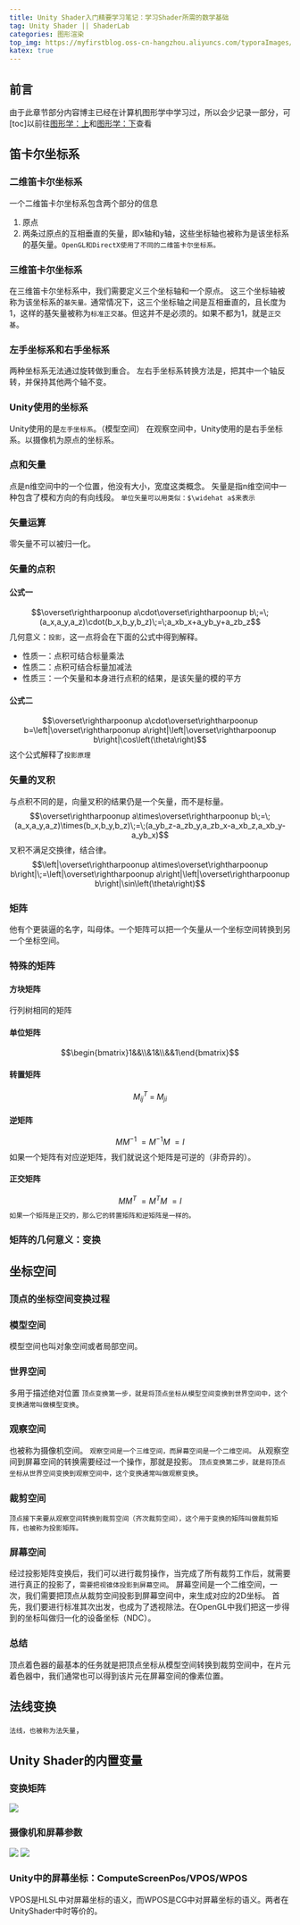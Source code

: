 ```yaml
---
title: Unity Shader入门精要学习笔记：学习Shader所需的数学基础
tag: Unity Shader || ShaderLab
categories: 图形渲染
top_img: https://myfirstblog.oss-cn-hangzhou.aliyuncs.com/typoraImages/20201230203531.png
katex: true
---
```

## 前言

由于此章节部分内容博主已经在计算机图形学中学习过，所以会少记录一部分，可[toc]以前往[图形学：上](https://www.lfzxb.top/graphics_base_up/ "图形学：上")和[图形学：下](https://www.lfzxb.top/graphics_base_centre/ "图形学：下")查看

## 笛卡尔坐标系

### 二维笛卡尔坐标系

一个二维笛卡尔坐标系包含两个部分的信息

1. 原点
2. 两条过原点的互相垂直的矢量，即x轴和y轴，这些坐标轴也被称为是该坐标系的基矢量。`OpenGL和DirectX使用了不同的二维笛卡尔坐标系。`

### 三维笛卡尔坐标系

在三维笛卡尔坐标系中，我们需要定义三个坐标轴和一个原点。
这三个坐标轴被称为该坐标系的`基矢量。`通常情况下，这三个坐标轴之间是互相垂直的，且长度为1，这样的基矢量被称为`标准正交基`。但这并不是必须的。如果不都为1，就是`正交基`。

### 左手坐标系和右手坐标系

两种坐标系无法通过旋转做到重合。
左右手坐标系转换方法是，把其中一个轴反转，并保持其他两个轴不变。

### Unity使用的坐标系

Unity使用的是`左手坐标系`。（模型空间）
在观察空间中，Unity使用的是右手坐标系。以摄像机为原点的坐标系。

### 点和矢量

点是n维空间中的一个位置，他没有大小，宽度这类概念。
矢量是指n维空间中一种包含了模和方向的有向线段。
`单位矢量可以用类似：$\widehat a$来表示`

### 矢量运算

零矢量不可以被归一化。

### 矢量的点积

#### 公式一

$$\overset\rightharpoonup a\cdot\overset\rightharpoonup b\;=\;(a_x,a_y,a_z)\cdot(b_x,b_y,b_z)\;=\;a_xb_x+a_yb_y+a_zb_z$$
几何意义：`投影`，这一点将会在下面的公式中得到解释。

- 性质一：点积可结合标量乘法
- 性质二：点积可结合标量加减法
- 性质三：一个矢量和本身进行点积的结果，是该矢量的模的平方

#### 公式二

$$\overset\rightharpoonup a\cdot\overset\rightharpoonup b=\left|\overset\rightharpoonup a\right|\left|\overset\rightharpoonup b\right|\cos\left(\theta\right)$$
这个公式解释了`投影原理`

### 矢量的叉积

与点积不同的是，向量叉积的结果仍是一个矢量，而不是标量。
$$\overset\rightharpoonup a\times\overset\rightharpoonup b\;=\;(a_x,a_y,a_z)\times(b_x,b_y,b_z)\;=\;(a_yb_z-a_zb_y,a_zb_x-a_xb_z,a_xb_y-a_yb_x)$$
叉积不满足交换律，结合律。
$$\left|\overset\rightharpoonup a\times\overset\rightharpoonup b\right|\;=\left|\overset\rightharpoonup a\right|\left|\overset\rightharpoonup b\right|\sin\left(\theta\right)$$

### 矩阵

他有个更装逼的名字，叫母体。一个矩阵可以把一个矢量从一个坐标空间转换到另一个坐标空间。

### 特殊的矩阵

#### 方块矩阵

行列树相同的矩阵

#### 单位矩阵

$$\begin{bmatrix}1&&\\&1&\\&&1\end{bmatrix}$$

#### 转置矩阵

$$M_{ij}^T\;=\;M_{ji}$$

#### 逆矩阵

$$MM^{-1}\;=M^{-1}M\;=I$$
如果一个矩阵有对应逆矩阵，我们就说这个矩阵是可逆的（非奇异的）。

#### 正交矩阵

$$MM^T\;=M^TM\;=I$$
`如果一个矩阵是正交的，那么它的转置矩阵和逆矩阵是一样的。`

### 矩阵的几何意义：变换

## 坐标空间

### 顶点的坐标空间变换过程

### 模型空间

模型空间也叫对象空间或者局部空间。

### 世界空间

多用于描述绝对位置
`顶点变换第一步，就是将顶点坐标从模型空间变换到世界空间中，这个变换通常叫做模型变换`。

### 观察空间

也被称为摄像机空间。
`观察空间是一个三维空间，而屏幕空间是一个二维空间。`
从观察空间到屏幕空间的转换需要经过一个操作，那就是投影。
`顶点变换第二步，就是将顶点坐标从世界空间变换到观察空间中，这个变换通常叫做观察变换`。

### 裁剪空间

`顶点接下来要从观察空间转换到裁剪空间（齐次裁剪空间），这个用于变换的矩阵叫做裁剪矩阵，也被称为投影矩阵。`

### 屏幕空间

经过投影矩阵变换后，我们可以进行裁剪操作，当完成了所有裁剪工作后，就需要进行真正的投影了，`需要把视锥体投影到屏幕空间`。
屏幕空间是一个二维空间，一次，我们需要把顶点从裁剪空间投影到屏幕空间中，来生成对应的2D坐标。
首先，我们要进行标准其次出发，也成为了透视除法。在OpenGL中我们把这一步得到的坐标叫做归一化的设备坐标（NDC）。

### 总结

顶点着色器的最基本的任务就是把顶点坐标从模型空间转换到裁剪空间中，在片元着色器中，我们通常也可以得到该片元在屏幕空间的像素位置。

## 法线变换

`法线，也被称为法矢量`，

## Unity Shader的内置变量

### 变换矩阵

![](https://myfirstblog.oss-cn-hangzhou.aliyuncs.com/2019/08/QQ截图20190830220919.png)

### 摄像机和屏幕参数

![](https://myfirstblog.oss-cn-hangzhou.aliyuncs.com/2019/08/QQ截图20190830221025.png)
![](https://myfirstblog.oss-cn-hangzhou.aliyuncs.com/2019/08/QQ截图20190830221035.png)

### Unity中的屏幕坐标：ComputeScreenPos/VPOS/WPOS

VPOS是HLSL中对屏幕坐标的语义，而WPOS是CG中对屏幕坐标的语义。两者在UnityShader中时等价的。